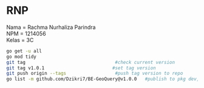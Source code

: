 # RNP
Nama	= Rachma Nurhaliza Parindra <br />
NPM		= 1214056 <br />
Kelas	= 3C <br />

```sh
go get -u all
go mod tidy
git tag                                 #check current version
git tag v1.0.1                         #set tag version
git push origin --tags                  #push tag version to repo
go list -m github.com/Dzikri7/BE-GeoQuery@v1.0.0   #publish to pkg dev, replace ORG/URL with your repo URL